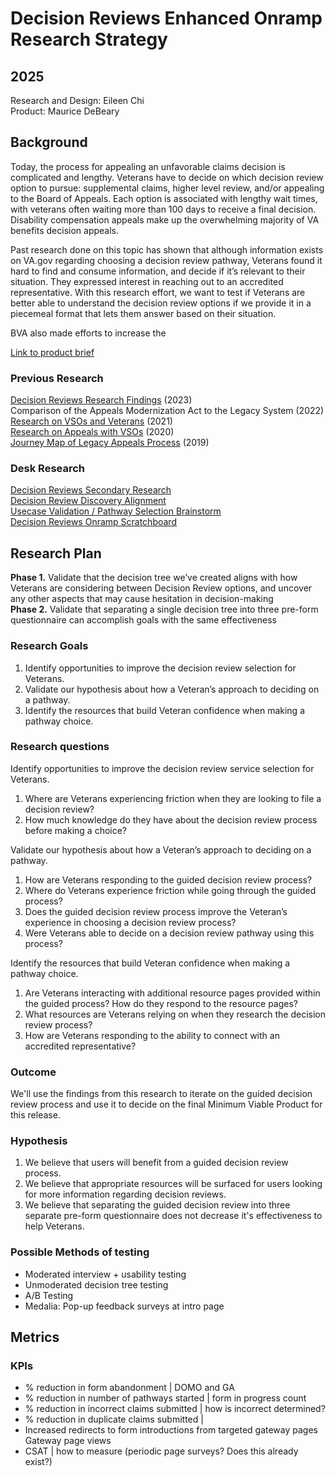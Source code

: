 # Decision Reviews Enhanced Onramp Research Strategy

## 2025

Research and Design: Eileen Chi  
Product: Maurice DeBeary

## Background

Today, the process for appealing an unfavorable claims decision is complicated and lengthy. Veterans have to decide on which decision review option to pursue: supplemental claims, higher level review, and/or appealing to the Board of Appeals. Each option is associated with lengthy wait times, with veterans often waiting more than 100 days to receive a final decision. Disability compensation appeals make up the overwhelming majority of VA benefits decision appeals.

Past research done on this topic has shown that although information exists on VA.gov regarding choosing a decision review pathway, Veterans found it hard to find and consume information, and decide if it’s relevant to their situation. They expressed interest in reaching out to an accredited representative. With this research effort, we want to test if Veterans are better able to understand the decision review options if we provide it in a piecemeal format that lets them answer based on their situation.

BVA also made efforts to increase the 

[Link to product brief](https://github.com/department-of-veterans-affairs/va.gov-team/blob/master/products/decision-reviews/Enhanced-DR-Onramp-Initiative%20Brief.md)

### Previous Research

[Decision Reviews Research Findings](https://github.com/department-of-veterans-affairs/va.gov-team/blob/a04237e74934fc8c62e3086c8c5a8d6393ce36bc/products/claim-appeal-status/research/2022-11-Decision-Reviews/research-findings.md) (2023)  
Comparison of the Appeals Modernization Act to the Legacy System (2022)  
[Research on VSOs and Veterans](https://github.com/department-of-veterans-affairs/va.gov-team/blob/master/products/ebenefits/view-update-POA/research-design/vso-discovery-interviews/vso-discovery-research-findings.md) (2021)  
[Research on Appeals with VSOs](https://github.com/department-of-veterans-affairs/vets-contrib/blob/master/products/APIs/appeals/discovery/VSOs-Interviews/Discovery-Research-VSOs%20\(1\).pdf) (2020)  
[Journey Map of Legacy Appeals Process](https://drive.google.com/file/d/1xoQl4GkIsUOBWUIU5Kqq0pDRU2YWtHwK/view?usp=sharing) (2019)

### Desk Research

[Decision Reviews Secondary Research](https://app.mural.co/t/departmentofveteransaffairs9999/m/departmentofveteransaffairs9999/1706562141804/2ac73a457762e4b979ba8b45078fd1d00c978cbf?sender=ud193ce75f65a17a316ea6194)  
[Decision Review Discovery Alignment](https://app.mural.co/t/departmentofveteransaffairs9999/m/departmentofveteransaffairs9999/1704898827178/4aa1fd22641f899be39726e104bcd969b34d84ab?sender=ud193ce75f65a17a316ea6194)  
[Usecase Validation / Pathway Selection Brainstorm](https://app.mural.co/t/departmentofveteransaffairs9999/m/departmentofveteransaffairs9999/1709655123513/82882febc3f2e7ebd35ba6704c10f90517398d40?sender=ud193ce75f65a17a316ea6194)  
[Decision Reviews Onramp Scratchboard](https://app.mural.co/t/departmentofveteransaffairs9999/m/departmentofveteransaffairs9999/1736350333305/034f554056e15ace373c35a8b9655134d4ccafe0?sender=ud193ce75f65a17a316ea6194)


## Research Plan

**Phase 1\.** Validate that the decision tree we’ve created aligns with how Veterans are considering between Decision Review options, and uncover any other aspects that may cause hesitation in decision-making  
**Phase 2\.** Validate that separating a single decision tree into three pre-form questionnaire can accomplish goals with the same effectiveness

### Research Goals

1. Identify opportunities to improve the decision review selection for Veterans.  
2. Validate our hypothesis about how a Veteran’s approach to deciding on a pathway.  
3. Identify the resources that build Veteran confidence when making a pathway choice.

### Research questions

Identify opportunities to improve the decision review service selection for Veterans.

1. Where are Veterans experiencing friction when they are looking to file a decision review?  
2. How much knowledge do they have about the decision review process before making a choice?

Validate our hypothesis about how a Veteran’s approach to deciding on a pathway.

1. How are Veterans responding to the guided decision review process?  
2. Where do Veterans experience friction while going through the guided process?  
3. Does the guided decision review process improve the Veteran’s experience in choosing a decision review process?  
4. Were Veterans able to decide on a decision review pathway using this process?

Identify the resources that build Veteran confidence when making a pathway choice.

1. Are Veterans interacting with additional resource pages provided within the guided process? How do they respond to the resource pages?  
2. What resources are Veterans relying on when they research the decision review process?
3. How are Veterans responding to the ability to connect with an accredited representative?  

### Outcome

We'll use the findings from this research to iterate on the guided decision review process and use it to decide on the final Minimum Viable Product for this release.

### Hypothesis 

1. We believe that users will benefit from a guided decision review process.  
2. We believe that appropriate resources will be surfaced for users looking for more information regarding decision reviews.
3. We believe that separating the guided decision review into three separate pre-form questionnaire does not decrease it's effectiveness to help Veterans.

### Possible Methods of testing
- Moderated interview + usability testing
- Unmoderated decision tree testing
- A/B Testing
- Medalia: Pop-up feedback surveys at intro page

## Metrics

### KPIs

- % reduction in form abandonment | DOMO and GA
- % reduction in number of pathways started | form in progress count
- % reduction in incorrect claims submitted | how is incorrect determined?
- % reduction in duplicate claims submitted |
- Increased redirects to form introductions from targeted gateway pages Gateway page views
- CSAT | how to measure (periodic page surveys? Does this already exist?)


